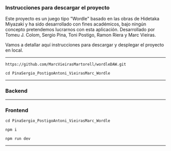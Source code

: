 ### Instrucciones para descargar el proyecto

Este proyecto es un juego tipo "Wordle" basado en las obras de Hidetaka Miyazaki y ha sido desarrollado con fines académicos, bajo ningún concepto pretendemos lucrarnos con esta aplicación.
Desarrollado por Tomeu J. Colom, Sergio Pina, Toni Postigo, Ramon Riera y Marc Vieiras.

Vamos a detallar aquí instrucciones para descargar y desplegar el proyecto en local.

-----------------------------------------------------------------------------------------

<!-- Asegurarse de crear la base de datos, llamarla 'elden_ring_db' e importar el .sql -->

```
https://github.com/MarcVieirasMartorell/wordleDAW.git

cd PinaSergio_PostigoAntoni_VieirasMarc_Wordle
```

-----------------------------------------------------------------------------------------

### Backend

<!-- Para preparar el backend neceistarás ejecutar XAMPP, crea dos bases de datos (pjsouls y userssouls) y importa los archivos .sql que están en el root del proyecto. -->

<!-- En la carpeta se encuentran dos soluciones de Visual Studio Community, ambas deben de ser ejecutadas por separado posteriormente a la creación de las bases de datos -->

<!-- Asegúrate de tener instalados los siguientes paquetes NuGet en Visual Studio Community: AspNetCore, EntityFrameworkCore, y sus tools, importante que las versiones de .NET y los NuGet sean 8.0.11 -->

-------------------------------------------------------------------------------------

### Frontend

<!-- Abrir terminal interna en Visual Studio Code -->

```
cd PinaSergio_PostigoAntoni_VieirasMarc_Wordle
```
<!-- Ahora usar 'npm i' o 'npm install' -->

```
npm i
```
<!-- Ejecutar servidor -->
<!-- Ahora usar 'npm run dev' o 'npm start' -->

```
npm run dev
```
-------------------------------------------------------------------------------------

<!-- Dirigete a tu localhost, la aplicación ya debería funcionar -->
